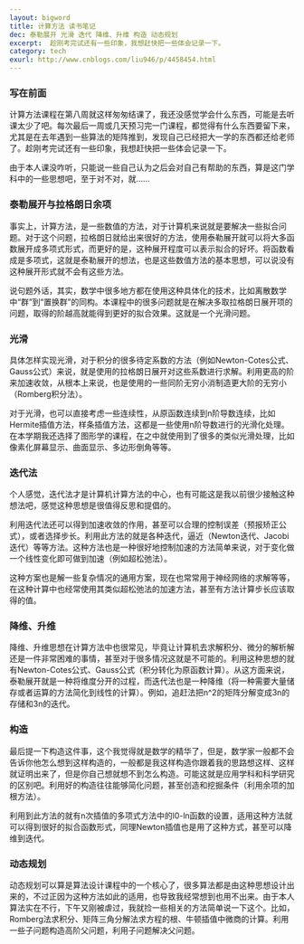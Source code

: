 ```yaml
---
layout: bigword
title: 计算方法 读书笔记
dec: 泰勒展开 光滑 迭代 降维、升维 构造 动态规划
excerpt:  趁刚考完试还有一些印象，我想赶快把一些体会记录一下。
category: tech
exurl: http://www.cnblogs.com/liu946/p/4458454.html
---
```



### 写在前面

计算方法课程在第八周就这样匆匆结课了，我还没感觉学会什么东西，可能是去听课太少了吧。每次最后一周或几天预习完一门课程，都觉得有什么东西要留下来，尤其是在去年遇到一些算法的矩阵推到，发现自己已经把大一学的东西都还给老师了。趁刚考完试还有一些印象，我想赶快把一些体会记录一下。

由于本人课没咋听，只能说一些自己认为之后会对自己有帮助的东西，算是这门学科中的一些思想吧，至于对不对，就……


### 泰勒展开与拉格朗日余项

事实上，计算方法，是一些数值的方法，对于计算机来说就是要解决一些拟合问题。对于这个问题，拉格朗日就给出来很好的方法，使用泰勒展开就可以将大多函数展开成多项式形式，而更好的是，这种展开程度可以表示拟合的好坏。将函数看成是多项式，这就是泰勒展开的想法，也是这些数值方法的基本思想，可以说没有这种展开形式就不会有这些方法。

说句题外话，其实，数学中很多地方都在使用这种具体化的技术，比如离散数学中“群”到“置换群”的同构。本课程中的很多问题就是在解决多取拉格朗日展开项的问题，取得的阶越高就能得到更好的拟合效果。这就是一个光滑问题。

###  光滑

具体怎样实现光滑，对于积分的很多待定系数的方法（例如Newton-Cotes公式、Gauss公式）来说，就是使用的拉格朗日展开对这些系数进行求解。利用更高的阶来加速收敛，从根本上来说，也是使用的一些同阶无穷小消制造更大阶的无穷小（Romberg积分法）。

对于光滑，也可以直接考虑一些连续性，从原函数连续到n阶导数连续，比如Hermite插值方法，样条插值方法，这都是一些使用n阶导数进行的光滑化处理。在本学期我还选择了图形学的课程，在之中就使用到了很多的类似光滑处理，比如像素化屏幕显示、曲面显示、多边形倒角等等。


### 迭代法

个人感觉，迭代法才是计算机计算方法的中心，也有可能这是我以前很少接触这种想法吧，感觉这种思想是很值得反思和提倡的。

利用迭代法还可以得到加速收敛的作用，甚至可以合理的控制误差（预报矫正公式），或者选择步长。利用此方法的就是各种迭代，逼近（Newton迭代、Jacobi迭代）等等方法。这种方法也是一种很好地控制加速的方法简单来说，对于变化做一个线性变化即可做到加速（例如超松弛法）。

这种方案也是解一些复杂情况的通用方案，现在也常常用于神经网络的求解等等，在这种计算中也经常使用其类似超松弛法的加速方法，甚至有方法计算步长应该取得的值。

### 降维、升维

降维、升维思想在计算方法中也很常见，毕竟让计算机去求解积分、微分的解析解还是一件非常困难的事情，甚至对于很多情况这就是不可能的。利用这种思想的就有Newton-Cotes公式、Gauss公式（积分转化为原函数计算）。从这方面来说，泰勒展开就是一种将维度分开的过程，而迭代法也是一种降维（将一种需要大量储存或者运算的方法简化到线性的计算）。例如，追赶法把n^2的矩阵分解变成3n的存储和3n的迭代。

### 构造

最后提一下构造这件事，这个我觉得就是数学的精华了，但是，数学家一般都不会告诉你他怎么想到这样构造的，一般都是我这样构造你跟着我的思路想这样、这样就证明出来了，但是你自己想就想不到怎么构造。可能这就是应用学科和科学研究的区别吧。利用好的构造往往能够简化问题，甚至创造和挖掘条件（利用余项的加根方法）。

利用到此方法的就有n次插值的多项式方法中的l0-ln函数的设置，适用这种方法就可以得到很好的拟合函数形式，同理Newton插值也是用了这种方式，甚至可以降维到迭代。

### 动态规划

动态规划可以算是算法设计课程中的一个核心了，很多算法都是由这种思想设计出来的，不过正因为这种方法如此的适用，也导致我经常想到也用不出来。由于本人算法实在不行，下午又刚被虐过，我就捡一些相关的方法简单说一下这个。比如，Romberg法求积分、矩阵三角分解法求方程的根、牛顿插值中微商的计算。利用一些子问题构造高阶父问题，利用子问题解决父问题。
